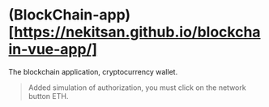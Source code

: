 # (BlockChain-app)[https://nekitsan.github.io/blockchain-vue-app/]
The blockchain application, cryptocurrency wallet.

> Added simulation of authorization, you must click on the network button ETH.
